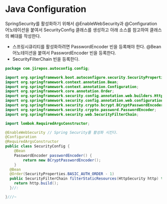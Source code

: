 # Java Configuration 

SpringSecurity를 활성화하기 위해서 @EnableWebSecurity과 @Configuration 어노테이션을 붙여서 SecurityConfig 클래스를 생성하고 아래 소스를 참고하여 클래스의 뼈대를 작성한다. 
* 스프링시큐리티를 활성화하려면 PasswordEncoder 빈을 등록해야 한다.  @Bean 어노테이션을 붙여서 PasswordEncoder 빈을 등록한다. 
* SecurityFilterChain 빈을 등록한다. 


```java
package com.jirepos.autoconfig.config;

import org.springframework.boot.autoconfigure.security.SecurityProperties;
import org.springframework.context.annotation.Bean;
import org.springframework.context.annotation.Configuration;
import org.springframework.core.annotation.Order;
import org.springframework.security.config.annotation.web.builders.HttpSecurity;
import org.springframework.security.config.annotation.web.configuration.EnableWebSecurity;
import org.springframework.security.crypto.bcrypt.BCryptPasswordEncoder;
import org.springframework.security.crypto.password.PasswordEncoder;
import org.springframework.security.web.SecurityFilterChain;

import lombok.RequiredArgsConstructor;

@EnableWebSecurity // Spring Security를 활성화 시킨다. 
@Configuration
@RequiredArgsConstructor
public class SecurityConfig {
    @Bean
    PasswordEncoder passwordEncoder() {
        return new BCryptPasswordEncoder();
    }
  @Bean
  @Order(SecurityProperties.BASIC_AUTH_ORDER - 1)
  public SecurityFilterChain filterStaticResources(HttpSecurity http) throws Exception {
    return http.build();
  }//:

}///~

```